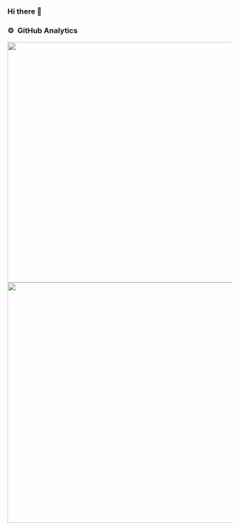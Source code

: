 ### Hi there 👋

### ⚙️ &nbsp;GitHub Analytics

<p align="center">
<a href="https://github.com/syoterun">
  <img width="540em" src="https://github-readme-stats-eight-theta.vercel.app/api?username=syoterun&show_icons=true&theme=algolia&include_all_commits=true&count_private=true"/>
  <img width="540em" src="https://github-readme-stats-eight-theta.vercel.app/api/top-langs/?username=syoterun&layout=compact&langs_count=8&theme=algolia&include_all_commits=true&count_private=true"/>
</a>
</p>
